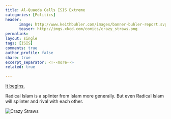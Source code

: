 ```yaml
---
title: Al-Quaeda Calls ISIS Extreme
categories: [Politics]
header:
      image: http://www.keithbuhler.com/images/banner-buhler-report.svg
      teaser: http://imgs.xkcd.com/comics/crazy_straws.png
permalink: 
layout: single
tags: [ISIS]
comments: true
author_profile: false
share: true
excerpt_separator: <!--more-->
related: true

---
```


[It begins.](http://www.independent.co.uk/news/world/middle-east/al-qaeda-leader-ayman-al-zawahiri-isis-madness-lies-extremism-islamic-state-terrorist-groups-compete-a7526271.html)

Radical Islam is a splinter from Islam more generally. But even Radical Islam will splinter and rival with each other. 

![Crazy Straws](http://imgs.xkcd.com/comics/crazy_straws.png)